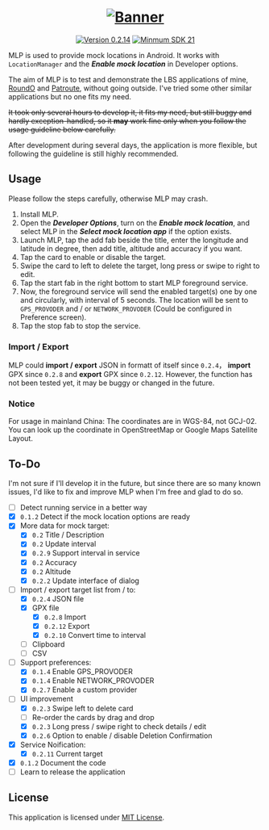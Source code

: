 <h1 align=center><a href="#"><img src="./Resource/Banner.svg" alt="Banner"></a></h1>
<p align=center>
    <a href="./CHANGELOG.md"><img alt="Version 0.2.14" src="https://img.shields.io/badge/version-0.2.14-orange.svg"/></a>
    <a href="https://www.android.com/versions/lollipop-5-0/"><img alt="Minmum SDK 21" src="https://img.shields.io/badge/min_SDK-21-A4C639.svg"/></a>
</p>

MLP is used to provide mock locations in Android. It works with `LocationManager` and the ***Enable mock location*** in Developer options.

The aim of MLP is to test and demonstrate the LBS applications of mine,  [RoundO](https://github.com/lucka-me/RoundO-android "GitHub") and [Patroute](https://github.com/lucka-me/Patroute-android "GitHub"), without going outside. I've tried some other similar applications but no one fits my need.

~~It took only several hours to develop it, it fits my need, but still buggy and hardly exception-handled, so it **may** work fine only when you follow the usage guideline below carefully.~~

After development during several days, the application is more flexible, but following the guideline is still highly recommended.

## Usage
Please follow the steps carefully, otherwise MLP may crash.

1. Install MLP.
2. Open the ***Developer Options***, turn on the ***Enable mock location***, and select MLP in the ***Select mock location app*** if the option exists.
3. Launch MLP, tap the add fab beside the title, enter the longitude and latitude in degree, then add title, altitude and accuracy if you want.
4. Tap the card to enable or disable the target.
5. Swipe the card to left to delete the target, long press or swipe to right to edit.
6. Tap the start fab in the right bottom to start MLP foreground service.
7. Now, the foreground service will send the enabled target(s) one by one and circularly, with interval of 5 seconds. The location will be sent to `GPS_PROVODER` and / or `NETWORK_PROVODER` (Could be configured in Preference screen).
8. Tap the stop fab to stop the service.

### Import / Export
MLP could **import / export** JSON in formatt of itself since `0.2.4`， **import** GPX since `0.2.8` and **export** GPX since `0.2.12`. However, the function has not been tested yet, it may be buggy or changed in the future.

### Notice
For usage in mainland China: The coordinates are in WGS-84, not GCJ-02. You can look up the coordinate in OpenStreetMap or Google Maps Satellite Layout.

## To-Do
I'm not sure if I'll develop it in the future, but since there are so many known issues, I'd like to fix and improve MLP when I'm free and glad to do so.

- [ ] Detect running service in a better way
- [x] `0.1.2` Detect if the mock location options are ready
- [x] More data for mock target:
  - [x] `0.2` Title / Description
  - [x] `0.2` Update interval
  - [x] `0.2.9` Support interval in service
  - [x] `0.2` Accuracy
  - [x] `0.2` Altitude
  - [x] `0.2.2` Update interface of dialog
- [ ] Import / export target list from / to:
  - [x] `0.2.4` JSON file
  - [x] GPX file
    - [x] `0.2.8` Import
    - [x] `0.2.12` Export
    - [x] `0.2.10` Convert time to interval
  - [ ] Clipboard
  - [ ] CSV
- [ ] Support preferences:
  - [x] `0.1.4` Enable GPS_PROVODER
  - [x] `0.1.4` Enable NETWORK_PROVODER
  - [x] `0.2.7` Enable a custom provider
- [ ] UI improvement
  - [x] `0.2.3` Swipe left to delete card
  - [ ] Re-order the cards by drag and drop
  - [x] `0.2.3` Long press / swipe right to check details / edit
  - [x] `0.2.6` Option to enable / disable Deletion Confirmation
- [x] Service Noification:
  - [x] `0.2.11` Current target
- [x] `0.1.2` Document the code
- [ ] Learn to release the application

## License
This application is licensed under [MIT License](./LICENSE).
